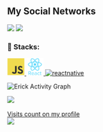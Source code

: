 

## **My Social Networks**

<a href="https://www.linkedin.com/in/erick-felipe-141311215//" target="_blank"><img src="https://img.shields.io/badge/-LinkedIn-%230077B5?style=for-the-badge&logo=linkedin&logoColor=white" target="_blank"></a> 
  <a href="mailto: erickfelipe2010@gmail.com" alt="Gmail" target="_blank">
  <img src="https://img.shields.io/badge/-Gmail-FF0000?style=for-the-badge&logo=gmail&logoColor=white">
  </a> 

<h3 align="left">🔭 Stacks:</h3>
<p align="left"> <a href="https://developer.mozilla.org/en-US/docs/Web/JavaScript" target="_blank"> <img src="https://raw.githubusercontent.com/devicons/devicon/master/icons/javascript/javascript-original.svg" alt="javascript" width="40" height="40"/> </a> <a href="https://reactjs.org/" target="_blank"> <img src="https://raw.githubusercontent.com/devicons/devicon/master/icons/react/react-original-wordmark.svg" alt="react" width="40" height="40"/> </a> <a href="https://reactnative.dev/" target="_blank"> <img src="https://reactnative.dev/img/header_logo.svg" alt="reactnative" width="40" height="40"/> </a> </p>

![Erick Activity Graph](https://activity-graph.herokuapp.com/graph?username=erickfelip&theme=react-dark)
<p align="left">
<a href="https://github.com/erickfelip">
<img width="%" src="https://github-readme-stats.vercel.app/api?username=erickfelip&show_icons=true&theme=github_dark&include_all_commits=true&count_private=true"/>
</p>
 
<p align="left"> 
Visits count on my profile </br>
<img src="https://profile-counter.glitch.me/erickfelip/count.svg">
</p>
 

